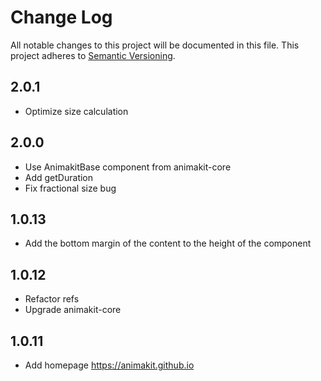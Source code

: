 # Change Log
All notable changes to this project will be documented in this file.
This project adheres to [Semantic Versioning](http://semver.org/).

## 2.0.1
* Optimize size calculation

## 2.0.0
* Use AnimakitBase component from animakit-core
* Add getDuration
* Fix fractional size bug

## 1.0.13
* Add the bottom margin of the content to the height of the component

## 1.0.12
* Refactor refs
* Upgrade animakit-core

## 1.0.11
* Add homepage https://animakit.github.io
